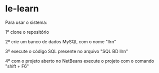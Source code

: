 # le-learn

Para usar o sistema:

1º clone o repositório

2º crie um banco de dados MySQL com o nome "llrn"

3º execute o código SQL presente no arquivo "SQL BD llrn"

4º com o projeto aberto no NetBeans execute o projeto com o comando "shift + F6"

